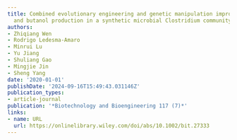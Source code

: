 ```yaml
---
title: Combined evolutionary engineering and genetic manipulation improve low pH tolerance
  and butanol production in a synthetic microbial Clostridium community
authors:
- Zhiqiang Wen
- Rodrigo Ledesma‐Amaro
- Minrui Lu
- Yu Jiang
- Shuliang Gao
- Mingjie Jin
- Sheng Yang
date: '2020-01-01'
publishDate: '2024-09-16T15:49:43.031146Z'
publication_types:
- article-journal
publication: '*Biotechnology and Bioengineering 117 (7)*'
links:
- name: URL
  url: https://onlinelibrary.wiley.com/doi/abs/10.1002/bit.27333
---
```

